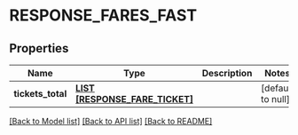 # RESPONSE_FARES_FAST

## Properties
Name | Type | Description | Notes
------------ | ------------- | ------------- | -------------
**tickets_total** | [**LIST [RESPONSE_FARE_TICKET]**](ResponseFareTicket.md) |  | [default to null]

[[Back to Model list]](../README.md#documentation-for-models) [[Back to API list]](../README.md#documentation-for-api-endpoints) [[Back to README]](../README.md)


